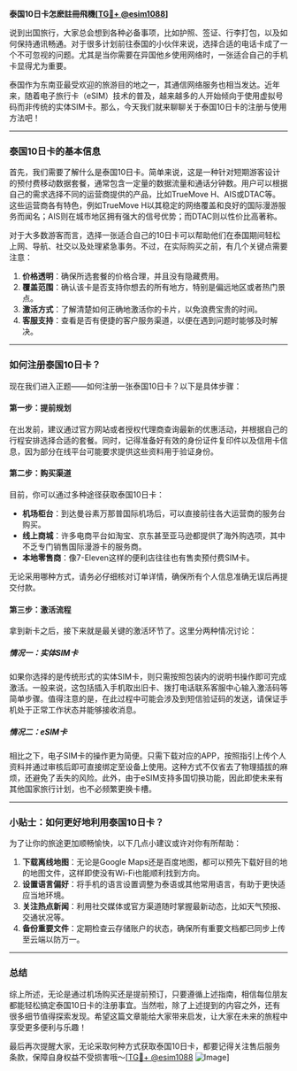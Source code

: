 **泰国10日卡怎麽註冊飛機[[TG💪+ @esim1088](https://t.me/s/esim1088)]**

说到出国旅行，大家总会想到各种必备事项，比如护照、签证、行李打包，以及如何保持通讯畅通。对于很多计划前往泰国的小伙伴来说，选择合适的电话卡成了一个不可忽视的问题。尤其是当你需要在异国他乡使用网络时，一张适合自己的手机卡显得尤为重要。

泰国作为东南亚最受欢迎的旅游目的地之一，其通信网络服务也相当发达。近年来，随着电子旅行卡（eSIM）技术的普及，越来越多的人开始倾向于使用虚拟号码而非传统的实体SIM卡。那么，今天我们就来聊聊关于泰国10日卡的注册与使用方法吧！

---

### 泰国10日卡的基本信息

首先，我们需要了解什么是泰国10日卡。简单来说，这是一种针对短期游客设计的预付费移动数据套餐，通常包含一定量的数据流量和通话分钟数。用户可以根据自己的需求选择不同的运营商提供的产品，比如TrueMove H、AIS或DTAC等。这些运营商各有特色，例如TrueMove H以其稳定的网络覆盖和良好的国际漫游服务而闻名；AIS则在城市地区拥有强大的信号优势；而DTAC则以性价比高著称。

对于大多数游客而言，选择一张适合自己的10日卡可以帮助他们在泰国期间轻松上网、导航、社交以及处理紧急事务。不过，在实际购买之前，有几个关键点需要注意：

1. **价格透明**：确保所选套餐的价格合理，并且没有隐藏费用。
2. **覆盖范围**：确认该卡是否支持你想去的所有地方，特别是偏远地区或者热门景点。
3. **激活方式**：了解清楚如何正确地激活你的卡片，以免浪费宝贵的时间。
4. **客服支持**：查看是否有便捷的客户服务渠道，以便在遇到问题时能够及时解决。

---

### 如何注册泰国10日卡？

现在我们进入正题——如何注册一张泰国10日卡？以下是具体步骤：

#### 第一步：提前规划
在出发前，建议通过官方网站或者授权代理商查询最新的优惠活动，并根据自己的行程安排选择合适的套餐。同时，记得准备好有效的身份证件复印件以及信用卡信息，因为部分在线平台可能要求提供这些资料用于验证身份。

#### 第二步：购买渠道
目前，你可以通过多种途径获取泰国10日卡：
- **机场柜台**：到达曼谷素万那普国际机场后，可以直接前往各大运营商的服务台购买。
- **线上商城**：许多电商平台如淘宝、京东甚至亚马逊都提供了海外购选项，其中不乏专门销售国际漫游卡的服务商。
- **本地零售商**：像7-Eleven这样的便利店往往也有售卖预付费SIM卡。
  
无论采用哪种方式，请务必仔细核对订单详情，确保所有个人信息准确无误后再提交付款。

#### 第三步：激活流程
拿到新卡之后，接下来就是最关键的激活环节了。这里分两种情况讨论：

##### 情况一：实体SIM卡
如果你选择的是传统形式的实体SIM卡，则只需按照包装内的说明书操作即可完成激活。一般来说，这包括插入手机取出旧卡、拨打电话联系客服中心输入激活码等简单步骤。值得注意的是，在此过程中可能会涉及到短信验证码的发送，请保证手机处于正常工作状态并能够接收消息。

##### 情况二：eSIM卡
相比之下，电子SIM卡的操作更为简便。只需下载对应的APP，按照指引上传个人资料并通过审核后即可直接绑定至设备上使用。这种方式不仅省去了物理插拔的麻烦，还避免了丢失的风险。此外，由于eSIM支持多国切换功能，因此即使未来有其他国家旅行计划，也不必频繁更换卡槽。

---

### 小贴士：如何更好地利用泰国10日卡？

为了让你的旅途更加顺畅愉快，以下几点小建议或许对你有所帮助：

1. **下载离线地图**：无论是Google Maps还是百度地图，都可以预先下载好目的地的地图文件，这样即使没有Wi-Fi也能顺利找到方向。
2. **设置语言偏好**：将手机的语言设置调整为泰语或其他常用语言，有助于更快适应当地环境。
3. **关注热点新闻**：利用社交媒体或官方渠道随时掌握最新动态，比如天气预报、交通状况等。
4. **备份重要文件**：定期检查云存储账户的状态，确保所有重要文档都已同步上传至云端以防万一。

---

### 总结

综上所述，无论是通过机场购买还是提前预订，只要遵循上述指南，相信每位朋友都能轻松搞定泰国10日卡的注册事宜。当然啦，除了上述提到的内容之外，还有很多细节值得探索发现。希望这篇文章能给大家带来启发，让大家在未来的旅程中享受更多便利与乐趣！

最后再次提醒大家，无论采取何种方式获取泰国10日卡，都要记得关注售后服务条款，保障自身权益不受损害哦～[[TG💪+ @esim1088](https://t.me/s/esim1088) ![Image](https://i.postimg.cc/4NQfJmqS/Snipaste-2025-05-13-00-14-12.png)]